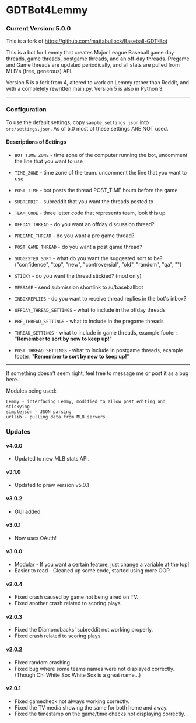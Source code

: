 GDTBot4Lemmy
=====================================

### Current Version: 5.0.0

This is a fork of https://github.com/mattabullock/Baseball-GDT-Bot

This is a bot for Lemmy that creates Major League Baseball game day threads,
game threads, postgame threads, and an off-day threads.
Pregame and Game threads are updated periodically, and all stats are pulled
from MLB's (free, generous) API.

Version 5 is a fork from 4, altered to work on Lemmy rather than Reddit,
and with a completely rewritten main.py. Version 5 is also in Python 3.


---


### Configuration

To use the default settings, copy `sample_settings.json` into `src/settings.json`.
As of 5.0 most of these settings ARE NOT used.

#### Descriptions of Settings

* `BOT_TIME_ZONE` - time zone of the computer running the bot, uncomment the line that you want to use

* `TIME_ZONE` - time zone of the team. uncomment the line that you want to use

* `POST_TIME` - bot posts the thread POST_TIME hours before the game

* `SUBREDDIT` - subreddit that you want the threads posted to

* `TEAM_CODE` - three letter code that represents team, look this up

* `OFFDAY_THREAD` - do you want an offday discussion thread?

* `PREGAME_THREAD` - do you want a pre game thread?

* `POST_GAME_THREAD` - do you want a post game thread?

* `SUGGESTED_SORT` - what do you want the suggested sort to be? ("confidence", "top", "new", "controversial", "old", "random", "qa", "")

* `STICKY` - do you want the thread stickied? (mod only)

* `MESSAGE` - send submission shortlink to /u/baseballbot

* `INBOXREPLIES` - do you want to receive thread replies in the bot's inbox?

* `OFFDAY_THREAD_SETTINGS` - what to include in the offday threads

* `PRE_THREAD_SETTINGS` - what to include in the pregame threads

* `THREAD_SETTINGS` - what to include in game threads, example footer: "**Remember to sort by new to keep up!**"

* `POST_THREAD_SETTINGS` - what to include in postgame threads, example footer: "**Remember to sort by new to keep up!**"

---

If something doesn't seem right, feel free to message me or post it as a bug here.

Modules being used:

	Lemmy - interfacing Lemmy, modified to allow post editing and stickying
	simplejson - JSON parsing
	urllib - pulling data from MLB servers


### Updates

#### v4.0.0
* Updated to new MLB stats API.

#### v3.1.0
* Updated to praw version v5.0.1

#### v3.0.2
* GUI added.

#### v3.0.1
* Now uses OAuth!

#### v3.0.0
* Modular - If you want a certain feature, just change a variable at the top!
* Easier to read - Cleaned up some code, started using more OOP.

#### v2.0.4
* Fixed crash caused by game not being aired on TV.
* Fixed another crash related to scoring plays.

#### v2.0.3
* Fixed the Diamondbacks' subreddit not working properly.
* Fixed crash related to scoring plays.

#### v2.0.2

* Fixed random crashing.
* Fixed bug where some teams names were not displayed correctly. (Though Chi White Sox White Sox is a great name...)

#### v2.0.1

* Fixed gamecheck not always working correctly.
* Fixed the TV media showing the same for both home and away.
* Fixed the timestamp on the game/time checks not displaying correctly.
